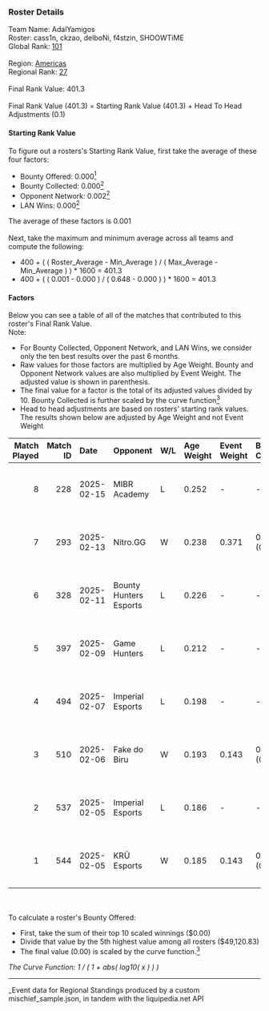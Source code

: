 ### Roster Details<br />
Team Name: AdalYamigos<br />
Roster: cass1n, ckzao, delboNi, f4stzin, SHOOWTiME<br />
Global Rank: [101](../../standings_global_2025_07_07.md)<br />
<br />
Region: [Americas]( ../../standings_americas_2025_07_07.md)<br />
Regional Rank: [27]( ../../standings_americas_2025_07_07.md)<br />
<br />
Final Rank Value:  401.3<br />
<br />
Final Rank Value (401.3) = Starting Rank Value (401.3) + Head To Head Adjustments (0.1)<br />

#### Starting Rank Value<br />
To figure out a rosters's Starting Rank Value, first take the average of these four factors:<br />
- Bounty Offered: 0.000[<sup>1</sup>](#table2)
- Bounty Collected: 0.000[<sup>2</sup>](#table1)
- Opponent Network: 0.002[<sup>2</sup>](#table1)
- LAN Wins: 0.000[<sup>2</sup>](#table1)

The average of these factors is 0.001<br />
<br />
Next, take the maximum and minimum average across all teams and compute the following:<br />
- 400 + ( ( Roster_Average - Min_Average ) / ( Max_Average - Min_Average ) ) * 1600 = 401.3
- 400 + ( ( 0.001 - 0.000 ) / ( 0.648 - 0.000 ) ) * 1600 = 401.3


#### Factors<br />
Below you can see a table of all of the matches that contributed to this roster's Final Rank Value.<br />
Note:<br />

- For Bounty Collected, Opponent Network, and LAN Wins, we consider only the ten best results over the past 6 months.
- Raw values for those factors are multiplied by Age Weight. Bounty and Opponent Network values are also multiplied by Event Weight. The adjusted value is shown in parenthesis.
- The final value for a factor is the total of its adjusted values divided by 10. Bounty Collected is further scaled by the curve function[<sup>3</sup>](#curveFunction)
- Head to head adjustments are based on rosters' starting rank values. The results shown below are adjusted by Age Weight and not Event Weight
<span id="table1"></span><br />


| Match Played | Match ID | Date       | Opponent               | W/L | Age Weight | Event Weight | Bounty Collected | Opponent Network | LAN Wins  | H2H Adj. | Roster                                     |
| -: | -: | :- | :- | :- | :- | :- | :- | :- | :- | -: | :- |
|            8 |      228 | 2025-02-15 | MIBR Academy           | L   | 0.252      | -            | -                | -                | -         |    -2.85 | cass1n, ckzao, delboNi, f4stzin, SHOOWTiME |
|            7 |      293 | 2025-02-13 | Nitro.GG               | W   | 0.238      | 0.371        | 0.000 (0.000)    | 0.160 (0.014)    | 0 (0.000) |     3.75 | cass1n, ckzao, delboNi, f4stzin, SHOOWTiME |
|            6 |      328 | 2025-02-11 | Bounty Hunters Esports | L   | 0.226      | -            | -                | -                | -         |    -2.49 | cass1n, ckzao, delboNi, f4stzin, SHOOWTiME |
|            5 |      397 | 2025-02-09 | Game Hunters           | L   | 0.212      | -            | -                | -                | -         |    -3.38 | cass1n, ckzao, delboNi, f4stzin, SHOOWTiME |
|            4 |      494 | 2025-02-07 | Imperial Esports       | L   | 0.198      | -            | -                | -                | -         |    -0.45 | cass1n, ckzao, delboNi, f4stzin, SHOOWTiME |
|            3 |      510 | 2025-02-06 | Fake do Biru           | W   | 0.193      | 0.143        | 0.000 (0.000)    | 0.078 (0.002)    | 0 (0.000) |     3.02 | cass1n, ckzao, delboNi, f4stzin, SHOOWTiME |
|            2 |      537 | 2025-02-05 | Imperial Esports       | L   | 0.186      | -            | -                | -                | -         |    -0.42 | cass1n, ckzao, delboNi, f4stzin, SHOOWTiME |
|            1 |      544 | 2025-02-05 | KRÜ Esports            | W   | 0.185      | 0.143        | 0.000 (0.000)    | 0.162 (0.004)    | 0 (0.000) |     2.90 | cass1n, ckzao, delboNi, f4stzin, SHOOWTiME |

<br />
<span id="table2"></span><br />
To calculate a roster's Bounty Offered:<br />

- First, take the sum of their top 10 scaled winnings ($0.00)
- Divide that value by the 5th highest value among all rosters ($49,120.83)
- The final value (0.00) is scaled by the curve function.[<sup>3</sup>](#curveFunction)

<span id="curveFunction"></span>_The Curve Function: 1 / ( 1 + abs( log10( x ) ) )_<br />

---
_Event data for Regional Standings produced by a custom mischief_sample.json, in tandem with the liquipedia.net API<br />
